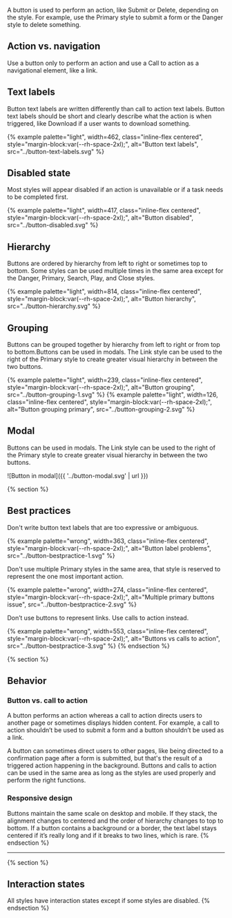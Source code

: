 A button is used to perform an action, like Submit or Delete, depending on the 
style. For example, use the Primary style to submit a form or the Danger style 
to delete something.

## Action vs. navigation
Use a button only to perform an action and use a Call to action as a 
navigational element, like a link.

## Text labels
Button text labels are written differently than call to action text labels. 
Button text labels should be short and clearly describe what the action is 
when triggered, like Download if a user wants to download something.

{% example palette="light",
           width=462,
           class="inline-flex centered",
           style="margin-block:var(--rh-space-2xl);",
           alt="Button text labels",
           src="../button-text-labels.svg" %}

## Disabled state
Most styles will appear disabled if an action is unavailable or if a task 
needs to be completed first.

{% example palette="light",
           width=417,
           class="inline-flex centered",
           style="margin-block:var(--rh-space-2xl);",
           alt="Button disabled",
           src="../button-disabled.svg" %}

## Hierarchy
Buttons are ordered by hierarchy from left to right or sometimes top to 
bottom. Some styles can be used multiple times in the same area except for the 
Danger, Primary, Search, Play, and Close styles.

{% example palette="light",
           width=814,
           class="inline-flex centered",
           style="margin-block:var(--rh-space-2xl);",
           alt="Button hierarchy",
           src="../button-hierarchy.svg" %}

## Grouping
Buttons can be grouped together by hierarchy from left to right or from top to 
bottom.Buttons can be used in modals. The Link style can be used to the right of 
the Primary style to create greater visual hierarchy in between the two 
buttons.

<div style="margin-block:var(--rh-space-md);" class="multi-column--min-400-wide">
  {% example palette="light",
             width=239,
             class="inline-flex centered",
             style="margin-block:var(--rh-space-2xl);",
             alt="Button grouping",
             src="../button-grouping-1.svg" %}
  {% example palette="light",
             width=126,
             class="inline-flex centered",
             style="margin-block:var(--rh-space-2xl);",
             alt="Button grouping primary",
             src="../button-grouping-2.svg" %}
</div>

## Modal
Buttons can be used in modals. The Link style can be used to the right of the 
Primary style to create greater visual hierarchy in between the two buttons.

![Button in modal]({{ '../button-modal.svg' | url }})

{% section %}
  ## Best practices
  Don't write button text labels that are too expressive or ambiguous.

  {% example palette="wrong",
             width=363,
             class="inline-flex centered",
             style="margin-block:var(--rh-space-2xl);",
             alt="Button label problems",
             src="../button-bestpractice-1.svg" %}

  Don't use multiple Primary styles in the same area, that style is reserved to 
  represent the one most important action.

  {% example palette="wrong",
             width=274,
             class="inline-flex centered",
             style="margin-block:var(--rh-space-2xl);",
             alt="Multiple primary buttons issue",
             src="../button-bestpractice-2.svg" %}

  Don’t use buttons to represent links. Use calls to action instead.

  {% example palette="wrong",
             width=553,
             class="inline-flex centered",
             style="margin-block:var(--rh-space-2xl);",
             alt="Buttons vs calls to action",
             src="../button-bestpractice-3.svg" %}
{% endsection %}

{% section %}
  ## Behavior

  ### Button vs. call to action
  A button performs an action whereas a call to action directs users to another 
  page or sometimes displays hidden content. For example, a call to action 
  shouldn’t be used to submit a form and a button shouldn’t be used as a link.

  A button can sometimes direct users to other pages, like being directed to a 
  confirmation page after a form is submitted, but that's the result of a 
  triggered action happening in the background. Buttons and calls to action can be 
  used in the same area as long as the styles are used properly and perform the 
  right functions.

  ### Responsive design
  Buttons maintain the same scale on desktop and mobile. If they stack, the 
  alignment changes to centered and the order of hierarchy changes to top to 
  bottom. If a button contains a background or a border, the text label stays 
  centered if it’s really long and if it breaks to two lines, which is rare.
{% endsection %}

<hr style="margin-block:var(--rh-space-5xl);">

{% section %}
  ## Interaction states
  All styles have interaction states except if some styles are disabled.
{% endsection %}


